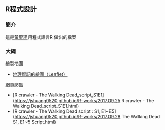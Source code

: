 ## R程式設計

### 簡介

這是[黃聖翔](https://www.facebook.com/profile.php?id=100001348802783)用程式語言R 做出的檔案

### 大綱

繪製地圖

- [地理資訊的繪圖（Leaflet）](https://jshuang0520.github.io/R-works/R_map.html)

網頁爬蟲

- [R crawler - The Walking Dead_script_S1E1](https://jshuang0520.github.io/R-works/2017.09.25 R crawler - The Walking Dead_script_S1E1.html)
- [R crawler - The Walking Dead script : S1, E1~E5](https://jshuang0520.github.io/R-works/2017.09.28 The Walking Dead S1, E1~5 Script.html)
